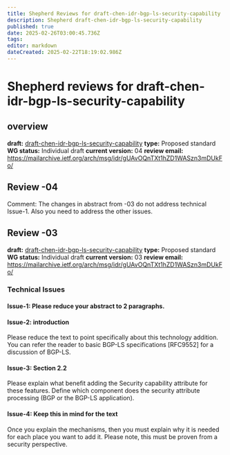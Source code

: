 ```yaml
---
title: Shepherd Reviews for draft-chen-idr-bgp-ls-security-capability
description: Shepherd draft-chen-idr-bgp-ls-security-capability
published: true
date: 2025-02-26T03:00:45.736Z
tags: 
editor: markdown
dateCreated: 2025-02-22T18:19:02.986Z
---
```


# Shepherd reviews for draft-chen-idr-bgp-ls-security-capability

## overview 

**draft:** [draft-chen-idr-bgp-ls-security-capability](https://datatracker.ietf.org/doc/draft-chen-idr-bgp-ls-security-capability)
**type:** Proposed standard 
**WG status:** Individual draft 
**current version:** 04 
**review email:** https://mailarchive.ietf.org/arch/msg/idr/gUAvOQnTXt1hZD1WASzn3mDUkFo/


## Review -04 

Comment: The changes in abstract from -03 do not address technical Issue-1. 
Also you need to address the other issues. 

## Review -03 
**draft:** [draft-chen-idr-bgp-ls-security-capability](https://datatracker.ietf.org/doc/html/draft-chen-idr-bgp-ls-security-capability-03)
**type:** Proposed standard 
**WG status:** Individual draft 
**current version:** 03
**review email:** https://mailarchive.ietf.org/arch/msg/idr/gUAvOQnTXt1hZD1WASzn3mDUkFo/


### Technical Issues 

#### Issue-1: Please reduce your abstract to 2 paragraphs.
 
#### Issue-2: introduction 

Please reduce the text to point specifically about this technology addition.  You can refer the reader to basic BGP-LS specifications [RFC9552] for a discussion of BGP-LS. 

#### Issue-3: Section 2.2

Please explain what benefit adding the Security capability attribute  for these features. Define which component does the security attribute processing (BGP or the BGP-LS application). 

 #### Issue-4: Keep this in mind for the text 
 
 Once you explain the mechanisms, then you must explain why it is needed for each place you want to add it. Please note, this must be proven from a security perspective.

